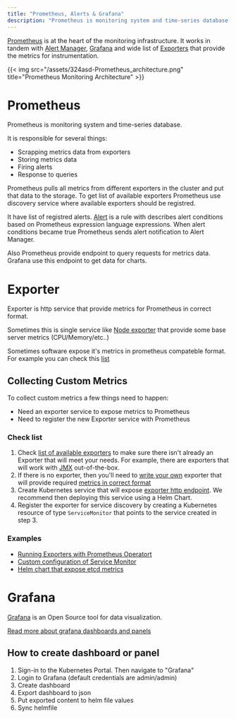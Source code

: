 ```yaml
---
title: "Prometheus, Alerts & Grafana"
description: "Prometheus is monitoring system and time-series database that works together with Grafana and Alert Manage to provide an end-to-end monitoring platform for Kubernetes."
---
```

 [Prometheus](https://prometheus.io) is at the heart of the monitoring infrastructure. It works in tandem with [Alert Manager](https://prometheus.io/docs/alerting/alertmanager/), [Grafana](https://grafana.com/) and wide list of [Exporters](https://prometheus.io/docs/instrumenting/exporters/) that provide the metrics for instrumentation.

{{< img src="/assets/324asd-Prometheus_architecture.png" title="Prometheus Monitoring Architecture" >}}

# Prometheus

Prometheus is monitoring system and time-series database.

It is responsible for several things:
* Scrapping metrics data from exporters
* Storing metrics data
* Firing alerts
* Response to queries

Prometheus pulls all metrics from different exporters in the cluster and put that data to the storage.
To get list of available exporters Prometheus use discovery service where available exporters should be registred.

It have list of registred alerts. [Alert](https://prometheus.io/docs/prometheus/latest/configuration/alerting_rules/) is a rule with describes alert conditions based on Prometheus expression language expressions.
When alert conditions became true Prometheus sends alert notification to Alert Manager.

Also Prometheus provide endpoint to query requests for metrics data. Grafana use this endpoint to get data for charts.

# Exporter

Exporter is http service that provide metrics for Prometheus in correct format.

Sometimes this is single service like
[Node exporter](https://github.com/prometheus/node_exporter) that provide some base server metrics (CPU/Memory/etc..)

Sometimes software expose it's metrics in prometheus compateble format. For example you can check this [list](https://prometheus.io/docs/instrumenting/exporters/#software-exposing-prometheus-metrics)

## Collecting Custom Metrics

To collect custom metrics a few things need to happen:
* Need an exporter service to expose metrics to Prometheus
* Need to register the new Exporter service with Prometheus

### Check list

1. Check [list of available exporters](https://prometheus.io/docs/instrumenting/exporters) to make sure there isn't already an Exporter that will meet your needs. For example, there are exporters that will work with [JMX](https://github.com/prometheus/jmx_exporter) out-of-the-box.
2. If there is no exporter, then you'll need to [write your own](https://prometheus.io/docs/instrumenting/writing_exporters/) exporter that will provide required [metrics in correct format](https://prometheus.io/docs/instrumenting/exposition_formats/)
3. Create Kubernetes service that will expose [exporter http endpoint](https://kubernetes.io/docs/concepts/services-networking/service). We recommend then deploying this service using a Helm Chart.
4. Register the exporter for service discovery by creating a Kubernetes resource of type `ServiceMonitor` that points to the service created in step 3.

### Examples

* [Running Exporters with Prometheus Operatort](https://coreos.com/operators/prometheus/docs/latest/user-guides/running-exporters.html)
* [Custom configuration of Service Monitor](https://coreos.com/operators/prometheus/docs/latest/custom-configuration.html)
* [Helm chart that expose etcd metrics](https://github.com/coreos/prometheus-operator/tree/master/helm/exporter-kube-etcd)

# Grafana

[Grafana](http://docs.grafana.org/guides/basic_concepts/) is an Open Source tool for data visualization.

[Read more about grafana dashboards and panels](http://docs.grafana.org/features/panels/graph/)

## How to create dashboard or panel

1. Sign-in to the Kubernetes Portal. Then navigate to "Grafana"
2. Login to Grafana (default credentials are admin/admin)
2. Create dashboard
3. Export dashboard to json
4. Put exported content to helm file values
5. Sync helmfile

